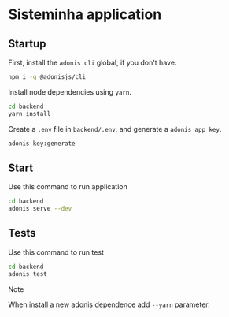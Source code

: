 # **Sisteminha** application


## Startup

First, install the `adonis cli` global, if you don't have.

```bash
npm i -g @adonisjs/cli
```

Install node dependencies using `yarn`.

```bash
cd backend
yarn install
```

Create a `.env` file in `backend/.env`, and generate a `adonis app key`.
```bash
adonis key:generate
```



## Start

Use this command to run application

```bash
cd backend
adonis serve --dev
```

## Tests

Use this command to run test

```bash
cd backend
adonis test
```

> [!NOTE]
> When install a new adonis dependence add  `--yarn` parameter.
